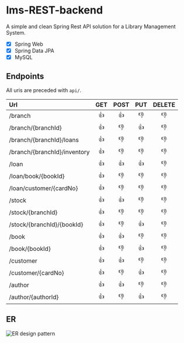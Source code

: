 # lms-REST-backend
A simple and clean Spring Rest API solution for a Library Management System.

- [x] Spring Web
- [x] Spring Data JPA
- [x] MySQL

## Endpoints

All uris are preceded with `api/`.

| Url | GET | POST | PUT | DELETE |
| :---| :---: | :---: | :---: | :---: | 
| /branch | :+1: | :+1: | :-1: | :-1: |
| /branch/{branchId} | :+1: | :-1: | :+1:  | :-1: |
| /branch/{branchId}/loans | :+1: | :-1: | :-1: | :-1: |
| /branch/{branchId}/inventory | :+1: | :-1: | :-1: | :-1: |
| /loan | :+1: | :+1: | :+1: | :-1: |
| /loan/book/{bookId}| :+1: | :-1: | :-1: | :-1: |
| /loan/customer/{cardNo} | :+1: | :-1: | :-1: | :-1: |
| /stock | :+1: | :+1: | :-1: | :-1: |
| /stock/{branchId} | :+1: | :-1: | :-1: | :-1: |
| /stock/{branchId}/{bookId} | :+1: | :-1: | :+1: | :-1: |
| /book | :+1: | :+1: | :-1: | :-1: |
| /book/{bookId} | :+1: | :-1: | :+1: | :-1: |
| /customer | :+1: | :+1: | :-1: | :-1: |
| /customer/{cardNo} | :+1: | :-1: | :+1: | :-1: |
| /author | :+1: | :+1: | :-1: | :-1: |
| /author/{authorId} | :+1: | :-1: | :+1: | :-1: |

## ER
![ER design pattern](https://i.ibb.co/kHvWXJN/er.png)